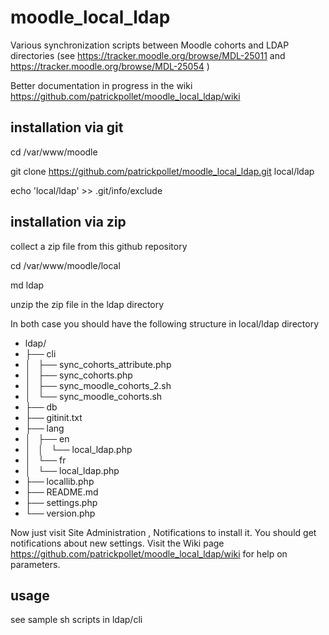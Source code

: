 moodle_local_ldap
=================

Various synchronization scripts between Moodle cohorts and LDAP directories (see https://tracker.moodle.org/browse/MDL-25011 
and https://tracker.moodle.org/browse/MDL-25054 )


Better documentation in progress in the wiki https://github.com/patrickpollet/moodle_local_ldap/wiki

installation via git 
--------------------

  cd /var/www/moodle
  
  git clone https://github.com/patrickpollet/moodle_local_ldap.git local/ldap
  
  echo 'local/ldap' >> .git/info/exclude
  
  
installation via zip 
--------------------
 
  collect a zip file from this github repository
  
  cd /var/www/moodle/local
  
  md ldap
  
  unzip the zip file in the ldap directory
  
   
   
In both case you should have the following structure in local/ldap directory

* ldap/
* ├── cli
* │   ├── sync_cohorts_attribute.php
* │   ├── sync_cohorts.php
* │   ├── sync_moodle_cohorts_2.sh
* │   └── sync_moodle_cohorts.sh
* ├── db
* ├── gitinit.txt
* ├── lang
* │   ├── en
* │   │   └── local_ldap.php
* │   └── fr
* │       └── local_ldap.php
* ├── locallib.php
* ├── README.md
* ├── settings.php
* └── version.php

 
Now just visit Site Administration , Notifications to install it. You should get notifications about new settings.
Visit the Wiki page https://github.com/patrickpollet/moodle_local_ldap/wiki for help on parameters. 


usage 
-----

see sample sh scripts in ldap/cli   


